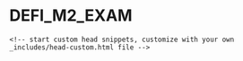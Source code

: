 # DEFI_M2_EXAM
<html lang="en-US">

  <head>
    <meta charset='utf-8'>
    <meta http-equiv="X-UA-Compatible" content="IE=edge">
    <meta name="viewport" content="width=device-width,maximum-scale=2">
    <link rel="stylesheet" type="text/css" media="screen" href="/M2_DEFI_Datavisualisation_2024/assets/css/style.css?v=ae309da5faa596e50fc06130fcc4b2c4a3bf3fe4">

<!-- Begin Jekyll SEO tag v2.8.0 -->
<title>Temps de parole des hommes et femmes à la radio et la télé | M2_DEFI_Datavisualisation_2024</title>
<meta name="generator" content="Jekyll v3.9.3" />
<meta property="og:title" content="Temps de parole des hommes et femmes à la radio et la télé" />
<meta property="og:locale" content="en_US" />
<meta name="description" content="Datavisualisation de temps de parole dans les médias" />
<meta property="og:description" content="Datavisualisation de temps de parole dans les médias" />
<link rel="canonical" href="https://odilestar.github.io/M2_DEFI_Datavisualisation_2024/" />
<meta property="og:url" content="https://odilestar.github.io/M2_DEFI_Datavisualisation_2024/" />
<meta property="og:site_name" content="M2_DEFI_Datavisualisation_2024" />
<meta property="og:type" content="website" />
<meta name="twitter:card" content="summary" />
<meta property="twitter:title" content="Temps de parole des hommes et femmes à la radio et la télé" />
<script type="application/ld+json">
{"@context":"https://schema.org","@type":"WebSite","description":"Datavisualisation de temps de parole dans les médias","headline":"Temps de parole des hommes et femmes à la radio et la télé","name":"M2_DEFI_Datavisualisation_2024","url":"https://odilestar.github.io/M2_DEFI_Datavisualisation_2024/"}</script>
<!-- End Jekyll SEO tag -->

    <!-- start custom head snippets, customize with your own _includes/head-custom.html file -->

<!-- Setup Google Analytics -->



<!-- You can set your favicon here -->
<!-- link rel="shortcut icon" type="image/x-icon" href="/M2_DEFI_Datavisualisation_2024/favicon.ico" -->

<!-- end custom head snippets -->

  </head>
